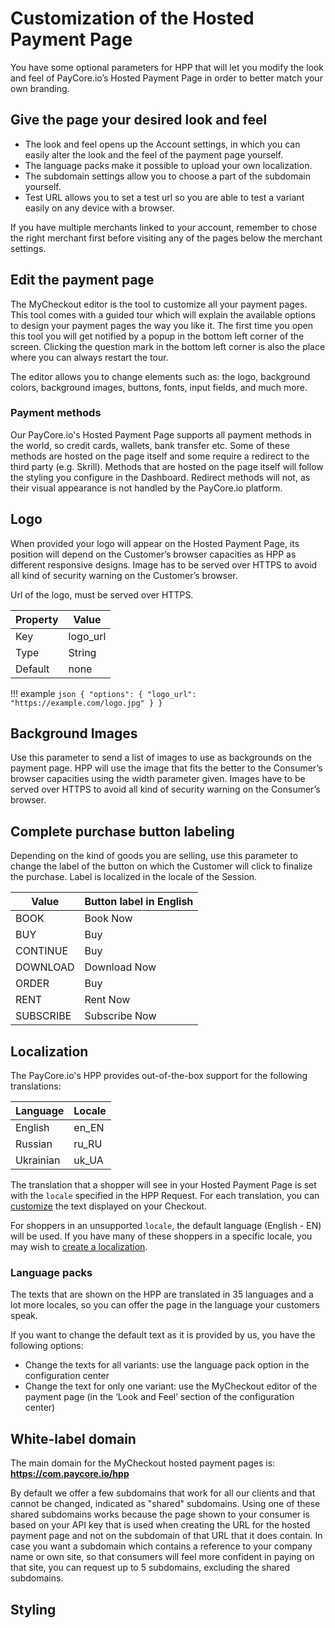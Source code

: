 # Customization of the Hosted Payment Page

You have some optional parameters for HPP that will let you modify the look and feel of PayCore.io’s Hosted Payment Page in order to better match your own branding.

## Give the page your desired look and feel

-   The look and feel opens up the Account settings, in which you can easily alter the look and the feel of the payment page yourself.
-   The language packs make it possible to upload your own localization.
-   The subdomain settings allow you to choose a part of the subdomain yourself.
-   Test URL allows you to set a test url so you are able to test a variant easily on any device with a browser.

If you have multiple merchants linked to your account, remember to chose the right merchant first before visiting any of the pages below the merchant settings.


## Edit the payment page

The MyCheckout editor is the tool to customize all your payment pages. This tool comes with a guided tour which will explain the available options to design your payment pages the way you like it. The first time you open this tool you will get notified by a popup in the bottom left corner of the screen. Clicking the question mark in the bottom left corner is also the place where you can always restart the tour.

The editor allows you to change elements such as: the logo, background colors, background images, buttons, fonts, input fields, and much more.


### Payment methods

Our PayCore.io's Hosted Payment Page supports all payment methods in the world, so credit cards, wallets, bank transfer etc. Some of these methods are hosted on the page itself and some require a redirect to the third party (e.g. Skrill). Methods that are hosted on the page itself will follow the styling you configure in the Dashboard. Redirect methods will not, as their visual appearance is not handled by the PayCore.io platform.

## Logo

When provided your logo will appear on the Hosted Payment Page, its position will depend on the Customer’s browser capacities as HPP as different responsive designs. Image has to be served over HTTPS to avoid all kind of security warning on the Customer’s browser.

Url of the logo, must be served over HTTPS.

|Property|Value   |
|--------|--------|
|Key     |logo_url|
|Type    |String  |
|Default |none    |

!!! example
    ```json
    {
        "options": {
            "logo_url": "https://example.com/logo.jpg"
        }
    }
    ```

## Background Images

Use this parameter to send a list of images to use as backgrounds on the payment page. HPP will use the image that fits the better to the Consumer’s browser capacities using the width parameter given. Images have to be served over HTTPS to avoid all kind of security warning on the Consumer’s browser.

## Complete purchase button labeling

Depending on the kind of goods you are selling, use this parameter to change the label of the button on which the Customer will click to finalize the purchase. Label is localized in the locale of the Session.

| Value     | Button label in English |
|-----------|-------------------------|
| BOOK      | Book Now                |
| BUY       | Buy                     |
| CONTINUE  | Buy                     |
| DOWNLOAD  | Download Now            |
| ORDER     | Buy                     |
| RENT      | Rent Now                |
| SUBSCRIBE | Subscribe Now           |

## Localization

The PayCore.io's HPP provides out-of-the-box support for the following translations:

|Language |Locale|
|---------|------|
|English  |en_EN |
|Russian  |ru_RU |
|Ukrainian|uk_UA |


The translation that a shopper will see in your Hosted Payment Page is set with the `locale` specified in the HPP Request. For each translation, you can  [customize](https://docs.adyen.com/checkout/web-sdk/customization/localization/#customize-localization)  the text displayed on your Checkout.

For shoppers in an unsupported `locale`, the default language (English - EN) will be used. If you have many of these shoppers in a specific locale, you may wish to  [create a localization](mailto:support@paycore.io).

### Language packs

The texts that are shown on the HPP are translated in 35 languages and a lot more locales, so you can offer the page in the language your customers speak.

If you want to change the default text as it is provided by us, you have the following options:

-   Change the texts for all variants: use the language pack option in the configuration center
-   Change the text for only one variant: use the MyCheckout editor of the payment page (in the ‘Look and Feel’ section of the configuration center)

## White-label domain

The main domain for the MyCheckout hosted payment pages is:  **https://com.paycore.io/hpp**

By default we offer a few subdomains that work for all our clients and that cannot be changed, indicated as "shared" subdomains. Using one of these shared subdomains works because the page shown to your consumer is based on your API key that is used when creating the URL for the hosted payment page and not on the subdomain of that URL that it does contain. In case you want a subdomain which contains a reference to your company name or own site, so that consumers will feel more confident in paying on that site, you can request up to 5 subdomains, excluding the shared subdomains.

## Styling

